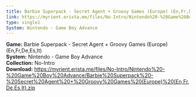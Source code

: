 ```yaml
---
title: Barbie Superpack - Secret Agent + Groovy Games (Europe) (En,Fr,De,Es,It)
link: https://myrient.erista.me/files/No-Intro/Nintendo%20-%20Game%20Boy%20Advance/Barbie%20Superpack%20-%20Secret%20Agent%20+%20Groovy%20Games%20(Europe)%20(En,Fr,De,Es,It).zip
type: single1
System: Nintendo - Game Boy Advance
---
```

<b>Game:</b> Barbie Superpack - Secret Agent + Groovy Games (Europe) (En,Fr,De,Es,It)<br>
<b>System:</b> Nintendo - Game Boy Advance<br>
<b>Collection:</b> No-Intro<br>
<b>Download:</b> https://myrient.erista.me/files/No-Intro/Nintendo%20-%20Game%20Boy%20Advance/Barbie%20Superpack%20-%20Secret%20Agent%20+%20Groovy%20Games%20(Europe)%20(En,Fr,De,Es,It).zip